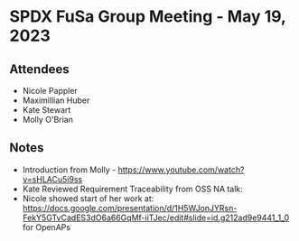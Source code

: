 # SPDX FuSa Group Meeting - May 19, 2023

## Attendees
* Nicole Pappler
* Maximillian Huber
* Kate Stewart
* Molly O'Brian

## Notes
* Introduction from Molly - https://www.youtube.com/watch?v=sHLACu5i9ss
* Kate Reviewed Requirement Traceability from OSS NA talk: 
* Nicole showed start of her work at: https://docs.google.com/presentation/d/1H5WJonJYRsn-FekY5GTvCadES3dO6a66GqMf-iiTJec/edit#slide=id.g212ad9e9441_1_0 for OpenAPs
